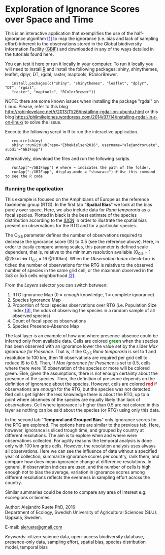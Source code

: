 Exploration of Ignorance Scores over Space and Time
================================================================================

This is an interactive application that exemplifies the use of the half-ignorance algorithm <abbr title="Ruete A. 2015. Displaying bias in sampling effort of data accessed from biodiversity databases using ignorance maps. Biodiversity Data Journal 3:e5361"><font color="blue">[1]</font></abbr> to map the ignorance (i.e. bias and lack of sampling effort) inherent to the observations stored in the Global biodiversity Information Facility <a href="http://www.gbif.org"> (GBIF)</a> and downloaded in any of the ways detailed in the tutorials found here.</p>

You can test it <a href="https://aleruete.shinyapps.io/GBIFapp/">here</a> or run it locally in your computer. To run it locally you will need to install <a href="http://www.r-project.org/">R</a> and install the following packages: shiny, shinythemes, leaflet, dplyr, DT, rgdal, raster, maptools, RColorBrewer.

       install.packages(c("shiny", "shinythemes", "leaflet", "dplyr", "DT", "rgdal", 
       "raster", "maptools", "RColorBrewer"))

NOTE: there are some known issues when installing the package "rgdal" on Linux. Please, refer to this blog <http://robinlovelace.net/r/2013/11/26/installing-rgdal-on-ubuntu.html>  or this blog <https://philmikejones.wordpress.com/2014/07/14/installing-rgdal-in-r-on-linux/> to solve the issue.

Execute the following script in R to run the interactive application.

       require(shiny)
       shiny::runGitHub(repo="EbbeNielsen2016", username="alejandroruete", subdir="GBIFapp")

Alternatively, download the files and run the following scripts.

       runApp("~/GBIFapp") # where ~ indicates the path of the folder.
       runApp("~/GBIFapp", display.mode = "showcase") # Use this command to see the R code

### Running the application
This example is focused on the Amphibians of Europe as the reference taxonomic group (RTG). In the first tab &quot;<b>Spatial Bias</b>&quot;  we look at the bias purely over space. Here, we also include data for <i>Rana temporaria</i> as a focal species. Plotted in black is the best estimate of the species distribution according to the <a href="http://www.iucnredlist.org/technical-documents/spatial-data">IUCN</a> in order to illustrate the spatial bias present on observations for the RTG and for a particular species. 

The O<sub>0.5</sub> parameter defines the number of observations required to decrease the ignorance score (IS) to 0.5 (see the reference above). Here, in order to easily compare among scales, this parameter is defined scale dependent, that is, relative to the minimum resolution available (O<sub>0.5</sub> = 1 @25km <=> O<sub>0.5</sub> = 16 @100km). When the <em>Observation Index</em> check-box is ticked the number of observations for the RTG is relative to the observed number of species in the same grid cell, or the maximum observed in the 3x3 or 5x5 cells neighborhood <abbr title="A different approach could be used instead to better estimate richness, if needed. Read the general description page mentioned above for more details about the use of the observation index"><font color="blue">[2]</font></abbr>.</p>

<p>From the <em>Layers</em> selector you can switch between:</p> 
<ol>
  <li>RTG Ignorance Map (0 = <i>enough</i> knowledge, 1 = complete ignorance)</li>
  <li>Species Ignorance Map</li>
  <li>Proportion of focal species observations over RTG (i.e. Population Size Index <abbr title="Jeppsson T., et al. 2010. The use of historical collections to estimate population trends: A case study using Swedish longhorn beetles (Coleoptera: Cerambycidae). Biological Conservation. 143, 1940-1950."><font color="blue">[3]</font></abbr>, the odds of observing the species in a random sample of all observed species)</li>
  <li>Count of focal species observations</li>
  <li>Species Presence-Absence Map</li>
</ol>
<p>The last layer is an example of how and where presence-absence could be inferred only from available data. Cells are colored <b><font color="green">green</font></b> when the species has been observed with an ignorance lower the  value set by the slider <em>Max Ignorance for Presence</em>. That is, if the  O<sub>0.5</sub> <i>Rana temporaria</i> is set to 1 and resolution to 100 km, then 16 observations are required per grid cell to reduce IS to 0.5. Then, if <em>Max Ignorance for Presence</em> is set to 0.5, cells where there were 16 observation of the species or more will be colored green. Else, given the assumptions, there is not enough certainty about the presence of the species. Then, the definition of presence depends on the definition of ignorance about the species. However, cells are colored <b><font color="red">red</font></b> if observations are <i>enough</i> for the RTG, but the species was not detected. Red cells get lighter the less knowledge there is about the RTG, up to a point where absences of the species are equally likely than lack of observations. Cell where ignorance is higher than 0.5 are not colored in this layer as nothing can be said about the species (or RTG) using only this data.</p>

<p>In the second tab &quot;<b>Temporal and Grouped Bias</b>&quot; only ignorance scores for the RTG are explored. The options here are similar to the previous tab. Here, however, ignorance is sliced trough time, and grouped by country at different resolutions. The aim is to explore when and where were observations collected. For agility reasons the temporal analysis is done only with 100 km grids cells. However, the resolution analysis uses always all observations. Here we can see the influence of data without a specified year of collection, summarize ignorance scores per country, rank them, and compare how does mean ignorance change at difference resolutions. In general, if observation indices are used, and the number of cells is high enough not to bias the average, variation in ignorance scores among different resolutions reflects the evenness in sampling effort across the country.</p>
<p>Similar summaries could be done to compare any area of interest e.g. ecoregions or biomes.</p>

<p><o:p></o:p></p>

<p>Author: Alejandro Ruete PhD, 2016<br>Department of Ecology, Swedish University of Agricultural Sciences (SLU). Uppsala, Sweden. </p>

<p>E-mail: <a href="mailto:aleruete@gmail.com">aleruete@gmail.com</a><u></u></p>

<p><i>Keywords</i>: citizen-science data, open-access biodiversity database, presence-only data, sampling effort, spatial bias, species distribution model, temporal bias</p>
